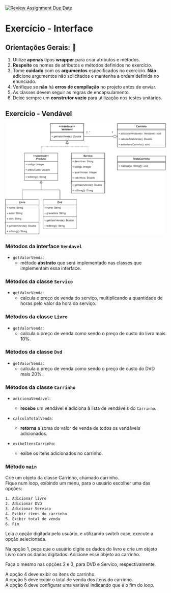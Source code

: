 [![Review Assignment Due Date](https://classroom.github.com/assets/deadline-readme-button-24ddc0f5d75046c5622901739e7c5dd533143b0c8e959d652212380cedb1ea36.svg)](https://classroom.github.com/a/3JkiKaiA)
# Exercício - Interface

## Orientações Gerais: 🚨
1. Utilize **apenas** tipos **wrapper** para criar atributos e métodos.
2. **Respeite** os nomes de atributos e métodos definidos no exercício.
3. Tome **cuidado** com os **argumentos** especificados no exercício.
   **Não** adicione argumentos não solicitados e mantenha a ordem definida no enunciado.
4. Verifique se **não** há **erros de compilação** no projeto antes de enviar.
5. As classes devem seguir as regras de encapsulamento.
6. Deixe sempre um **construtor vazio** para utilização nos testes unitários.

## Exercício - Vendável

![exercicio-interface-java.png](exercicio-interface-java.png)

### Métodos da interface `Vendavel`

* `getValorVenda`:
  * método **abstrato** que será implementado nas classes que implementam essa interface.


### Métodos da classe `Servico`

* `getValorVenda`:
  * calcula o preço de venda do serviço, multiplicando a quantidade de horas pelo valor da hora do serviço.


### Métodos da classe `Livro`

* `getValorVenda`:
  * calcula o preço de venda como sendo o preço de custo do livro mais 10%.


### Métodos da classe `Dvd`

* `getValorVenda`:
  * calcula o preço de venda como sendo o preço de custo do DVD mais 20%.


### Métodos da classe `Carrinho`

* `adicionaVendavel`:
  * **recebe** um vendável e adiciona à lista de vendáveis do `Carrinho`.


* `calculaTotalVenda`:
  * **retorna** a soma do valor de venda de todos os vendáveis adicionados.


* `exibeItensCarrinho`:
  * exibe os itens adicionados no carrinho.


### Método `main`

Crie um objeto da classe Carrinho, chamado carrinho. \
Fique num loop, exibindo um menu, para o usuário escolher uma das opções:

```text
1. Adicionar livro
2. Adicionar DVD
3. Adicionar Servico
4. Exibir itens do carrinho
5. Exibir total de venda
6. Fim
```

Leia a opção digitada pelo usuário, e utilizando switch case, execute a opção selecionada.

Na opção 1, peça que o usuário digite os dados do livro e crie um objeto Livro com os dados digitados. 
Adicione esse objeto ao carrinho.

Faça o mesmo nas opções 2 e 3, para DVD e Servico, respectivamente.

A opção 4 deve exibir os itens do carrinho. \
A opção 5 deve exibir o total de venda dos itens do carrinho. \
A opção 6 deve configurar uma variável indicando que é o fim do loop.
